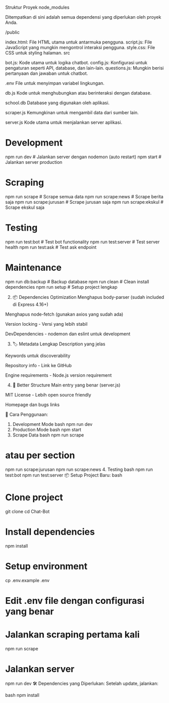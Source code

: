 



















Struktur Proyek
node_modules

Ditempatkan di sini adalah semua dependensi yang diperlukan oleh proyek Anda.

/public

index.html: File HTML utama untuk antarmuka pengguna.
script.js: File JavaScript yang mungkin mengontrol interaksi pengguna.
style.css: File CSS untuk styling halaman.
src

bot.js: Kode utama untuk logika chatbot.
config.js: Konfigurasi untuk pengaturan seperti API, database, dan lain-lain.
questions.js: Mungkin berisi pertanyaan dan jawaban untuk chatbot.

.env
File untuk menyimpan variabel lingkungan.

db.js
Kode untuk menghubungkan atau berinteraksi dengan database.

school.db
Database yang digunakan oleh aplikasi.

scraper.js
Kemungkinan untuk mengambil data dari sumber lain.

server.js
Kode utama untuk menjalankan server aplikasi.



# Development
npm run dev          # Jalankan server dengan nodemon (auto restart)
npm start           # Jalankan server production

# Scraping
npm run scrape      # Scrape semua data
npm run scrape:news # Scrape berita saja
npm run scrape:jurusan # Scrape jurusan saja
npm run scrape:ekskul # Scrape ekskul saja

# Testing
npm run test:bot    # Test bot functionality
npm run test:server # Test server health
npm run test:ask    # Test ask endpoint

# Maintenance
npm run db:backup   # Backup database
npm run clean       # Clean install dependencies
npm run setup       # Setup project lengkap

2. 📦 Dependencies Optimization
Menghapus body-parser (sudah included di Express 4.16+)

Menghapus node-fetch (gunakan axios yang sudah ada)

Version locking - Versi yang lebih stabil

DevDependencies - nodemon dan eslint untuk development

3. 🏷️ Metadata Lengkap
Description yang jelas

Keywords untuk discoverability

Repository info - Link ke GitHub

Engine requirements - Node.js version requirement

4. 🔧 Better Structure
Main entry yang benar (server.js)

MIT License - Lebih open source friendly

Homepage dan bugs links

🚀 Cara Penggunaan:
1. Development Mode
bash
npm run dev
2. Production Mode
bash
npm start
3. Scrape Data
bash
npm run scrape
# atau per section
npm run scrape:jurusan
npm run scrape:news
4. Testing
bash
npm run test:bot
npm run test:server
📦 Setup Project Baru:
bash
# Clone project
git clone <your-repo>
cd Chat-Bot

# Install dependencies
npm install

# Setup environment
cp .env.example .env
# Edit .env file dengan configurasi yang benar

# Jalankan scraping pertama kali
npm run scrape

# Jalankan server
npm run dev
🛠️ Dependencies yang Diperlukan:
Setelah update, jalankan:

bash
npm install 